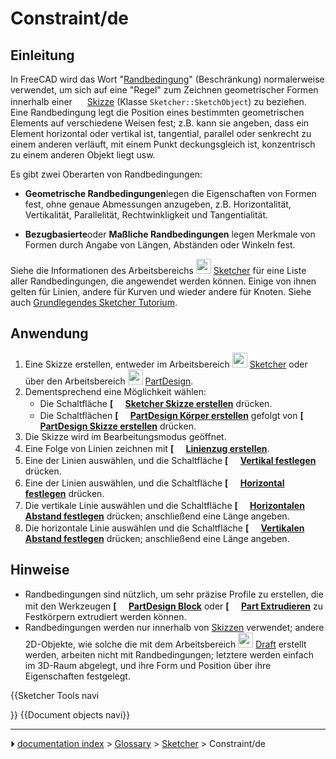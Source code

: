 # Constraint/de
## Einleitung




In FreeCAD wird das Wort \"[Randbedingung](Constraint/de.md)\" (Beschränkung) normalerweise verwendet, um sich auf eine \"Regel\" zum Zeichnen geometrischer Formen innerhalb einer <img alt="" src=images/Workbench_Sketcher.svg  style="width:16px;"> [Skizze](Sketch/de.md) (Klasse `Sketcher::SketchObject`) zu beziehen. Eine Randbedingung legt die Position eines bestimmten geometrischen Elements auf verschiedene Weisen fest; z.B. kann sie angeben, dass ein Element horizontal oder vertikal ist, tangential, parallel oder senkrecht zu einem anderen verläuft, mit einem Punkt deckungsgleich ist, konzentrisch zu einem anderen Objekt liegt usw.

Es gibt zwei Oberarten von Randbedingungen:

-    **Geometrische Randbedingungen**legen die Eigenschaften von Formen fest, ohne genaue Abmessungen anzugeben, z.B. Horizontalität, Vertikalität, Parallelität, Rechtwinkligkeit und Tangentialität.

-    **Bezugbasierte**oder **Maßliche Randbedingungen** legen Merkmale von Formen durch Angabe von Längen, Abständen oder Winkeln fest.

Siehe die Informationen des Arbeitsbereichs <img alt="" src=images/Workbench_Sketcher.svg  style="width:24px;"> [Sketcher](Sketcher_Workbench/de.md) für eine Liste aller Randbedingungen, die angewendet werden können. Einige von ihnen gelten für Linien, andere für Kurven und wieder andere für Knoten. Siehe auch [Grundlegendes Sketcher Tutorium](Basic_Sketcher_Tutorial/de.md).



## Anwendung

1.  Eine Skizze erstellen, entweder im Arbeitsbereich <img alt="" src=images/Workbench_Sketcher.svg  style="width:24px;"> [Sketcher](Sketcher_Workbench/de.md) oder über den Arbeitsbereich <img alt="" src=images/Workbench_PartDesign.svg  style="width:24px;"> [PartDesign](PartDesign_Workbench/de.md).
2.  Dementsprechend eine Möglichkeit wählen:
    -   Die Schaltfläche **[<img src=images/Sketcher_NewSketch.svg style="width:16px"> [Sketcher Skizze erstellen](Sketcher_NewSketch/de.md)** drücken.
    -   Die Schaltflächen **[<img src=images/PartDesign_Body.svg style="width:16px"> [PartDesign Körper erstellen](PartDesign_Body.md)** gefolgt von **[<img src=images/PartDesign_NewSketch.svg style="width:16px"> [PartDesign Skizze erstellen](PartDesign_NewSketch/de.md)** drücken.
3.  Die Skizze wird im Bearbeitungsmodus geöffnet.
4.  Eine Folge von Linien zeichnen mit **[<img src=images/Sketcher_CreatePolyline.svg style="width:16px"> [Linienzug erstellen](Sketcher_CreatePolyline/de.md)**.
5.  Eine der Linien auswählen, und die Schaltfläche **[<img src=images/Sketcher_ConstrainVertical.svg style="width:16px"> [Vertikal festlegen](Sketcher_ConstrainVertical/de.md)** drücken.
6.  Eine der Linien auswählen, und die Schaltfläche **[<img src=images/Sketcher_ConstrainHorizontal.svg style="width:16px"> [Horizontal festlegen](Sketcher_ConstrainHorizontal/de.md)** drücken.
7.  Die vertikale Linie auswählen und die Schaltfläche **[<img src=images/Sketcher_ConstrainDistanceY.svg style="width:16px"> [Horizontalen Abstand festlegen](Sketcher_ConstrainDistanceY/de.md)** drücken; anschließend eine Länge angeben.
8.  Die horizontale Linie auswählen und die Schaltfläche **[<img src=images/Sketcher_ConstrainDistanceX.svg style="width:16px"> [Vertikalen Abstand festlegen](Sketcher_ConstrainDistanceX/de.md)** drücken; anschließend eine Länge angeben.



## Hinweise

-   Randbedingungen sind nützlich, um sehr präzise Profile zu erstellen, die mit den Werkzeugen **[<img src=images/PartDesign_Pad.svg style="width:16px"> [PartDesign Block](PartDesign_Pad/de.md)** oder **[<img src=images/Part_Extrude.svg style="width:16px"> [Part Extrudieren](Part_Extrude/de.md)** zu Festkörpern extrudiert werden können.
-   Randbedingungen werden nur innerhalb von [Skizzen](Sketch/de.md) verwendet; andere 2D-Objekte, wie solche die mit dem Arbeitsbereich <img alt="" src=images/Workbench_Draft.svg  style="width:24px;"> [Draft](Draft_Workbench/de.md) erstellt werden, arbeiten nicht mit Randbedingungen; letztere werden einfach im 3D-Raum abgelegt, und ihre Form und Position über ihre Eigenschaften festgelegt.


{{Sketcher Tools navi

}} {{Document objects navi}}



---
⏵ [documentation index](../README.md) > [Glossary](Category_Glossary.md) > [Sketcher](Category_Sketcher.md) > Constraint/de
